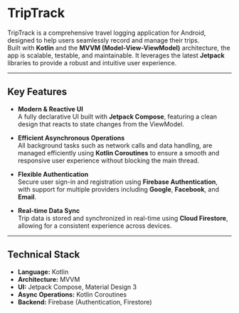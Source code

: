 # TripTrack

TripTrack is a comprehensive travel logging application for Android, designed to help users seamlessly record and manage their trips.  
Built with **Kotlin** and the **MVVM (Model-View-ViewModel)** architecture, the app is scalable, testable, and maintainable. It leverages the latest **Jetpack** libraries to provide a robust and intuitive user experience.

---

## Key Features

- **Modern & Reactive UI**  
  A fully declarative UI built with **Jetpack Compose**, featuring a clean design that reacts to state changes from the ViewModel.

- **Efficient Asynchronous Operations**  
  All background tasks such as network calls and data handling, are managed efficiently using **Kotlin Coroutines** to ensure a smooth and responsive user experience without blocking the main thread.

- **Flexible Authentication**  
  Secure user sign-in and registration using **Firebase Authentication**, with support for multiple providers including **Google**, **Facebook**, and **Email**.

- **Real-time Data Sync**  
  Trip data is stored and synchronized in real-time using **Cloud Firestore**, allowing for a consistent experience across devices.


---

## Technical Stack

- **Language:** Kotlin  
- **Architecture:** MVVM  
- **UI:** Jetpack Compose, Material Design 3  
- **Async Operations:** Kotlin Coroutines  
- **Backend:** Firebase (Authentication, Firestore)
